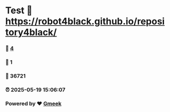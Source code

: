 # Test :link: https://robot4black.github.io/repository4black/ 
### :page_facing_up: [4](https://robot4black.github.io/repository4black//tag.html) 
### :speech_balloon: 1 
### :hibiscus: 36721 
### :alarm_clock: 2025-05-19 15:06:07 
### Powered by :heart: [Gmeek](https://github.com/Meekdai/Gmeek)
